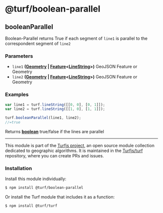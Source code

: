 # @turf/boolean-parallel

<!-- Generated by documentation.js. Update this documentation by updating the source code. -->

## booleanParallel

Boolean-Parallel returns True if each segment of `line1` is parallel to the correspondent segment of `line2`

### Parameters

*   `line1` **([Geometry][1] | [Feature][2]<[LineString][3]>)** GeoJSON Feature or Geometry
*   `line2` **([Geometry][1] | [Feature][2]<[LineString][3]>)** GeoJSON Feature or Geometry

### Examples

```javascript
var line1 = turf.lineString([[0, 0], [0, 1]]);
var line2 = turf.lineString([[1, 0], [1, 1]]);

turf.booleanParallel(line1, line2);
//=true
```

Returns **[boolean][4]** true/false if the lines are parallel

[1]: https://tools.ietf.org/html/rfc7946#section-3.1

[2]: https://tools.ietf.org/html/rfc7946#section-3.2

[3]: https://tools.ietf.org/html/rfc7946#section-3.1.4

[4]: https://developer.mozilla.org/docs/Web/JavaScript/Reference/Global_Objects/Boolean

<!-- This file is automatically generated. Please don't edit it directly:
if you find an error, edit the source file (likely index.js), and re-run
./scripts/generate-readmes in the turf project. -->

---

This module is part of the [Turfjs project](http://turfjs.org/), an open source
module collection dedicated to geographic algorithms. It is maintained in the
[Turfjs/turf](https://github.com/Turfjs/turf) repository, where you can create
PRs and issues.

### Installation

Install this module individually:

```sh
$ npm install @turf/boolean-parallel
```

Or install the Turf module that includes it as a function:

```sh
$ npm install @turf/turf
```
